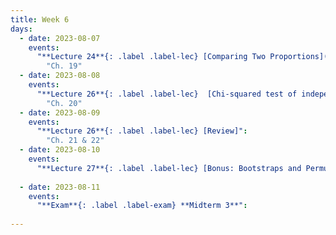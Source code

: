 ```yaml
---
title: Week 6
days:
  - date: 2023-08-07
    events: 
      "**Lecture 24**{: .label .label-lec} [Comparing Two Proportions](https://ph142-ucb.github.io/su22/src/2prop.pdf)[Chi-Squared Goodness of Fit]":
        "Ch. 19" 
  - date: 2023-08-08
    events:
      "**Lecture 26**{: .label .label-lec}  [Chi-squared test of independence]":
        "Ch. 20"  
  - date: 2023-08-09
    events:
      "**Lecture 26**{: .label .label-lec} [Review]": 
        "Ch. 21 & 22"
  - date: 2023-08-10
    events:
      "**Lecture 27**{: .label .label-lec} [Bonus: Bootstraps and Permutations]":
      
  - date: 2023-08-11
    events:
      "**Exam**{: .label .label-exam} **Midterm 3**":
      
---
```

